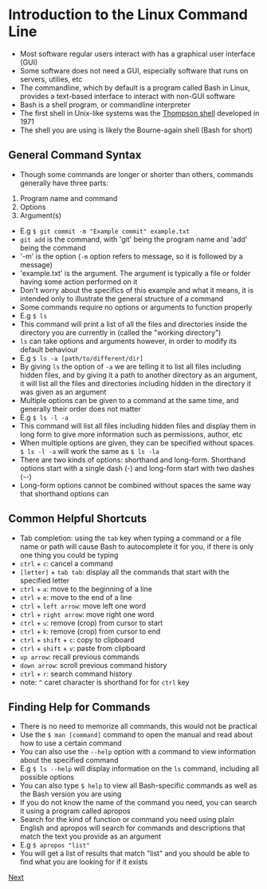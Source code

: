 # Introduction to the Linux Command Line
* Most software regular users interact with has a graphical user interface (GUI)
* Some software does not need a GUI, especially software that runs on servers, utilies, etc
* The commandline, which by default is a program called Bash in Linux, provides a text-based interface to interact with non-GUI software
* Bash is a shell program, or commandline interpreter
* The first shell in Unix-like systems was the [Thompson shell](https://en.wikipedia.org/wiki/Thompson_shell) developed in 1971
* The shell you are using is likely the Bourne-again shell (Bash for short)

## General Command Syntax
* Though some commands are longer or shorter than others, commands generally have three parts:
1. Program name and command
2. Options
3. Argument(s)
* E.g
`$ git commit -m "Example commit" example.txt`
* `git add` is the command, with 'git' being the program name and 'add' being the command
* '-m' is the option (`-m` option refers to message, so it is followed by a message)
* 'example.txt' is the argument. The argument is typically a file or folder having some action performed on it
* Don't worry about the specifics of this example and what it means, it is intended only to illustrate the general structure of a command
* Some commands require no options or arguments to function properly
* E.g
`$ ls`
* This command will print a list of all the files and directories inside the directory you are currently in (called the "working directory")
* `ls` can take options and arguments however, in order to modify its default behaviour
* E.g
`$ ls -a [path/to/different/dir]`
* By giving `ls` the option of `-a` we are telling it to list all files including hidden files, and by giving it a path to another directory as
an argument, it will list all the files and directories including hidden in the directory it was given as an argument
* Multiple options can be given to a command at the same time, and generally their order does not matter
* E.g
`$ ls -l -a`
* This command will list all files including hidden files and display them in long form to give more information such as permissions, author, etc
* When multiple options are given, they can be specified without spaces. `$ ls -l -a` will work the same as `$ ls -la`
* There are two kinds of options: shorthand and long-form. Shorthand options start with a single dash (-) and long-form start with two dashes (--)
* Long-form options cannot be combined without spaces the same way that shorthand options can

## Common Helpful Shortcuts
* Tab completion: using the `tab` key when typing a command or a file name or path will cause Bash to autocomplete it for you, if there is
only one thing you could be typing
* `ctrl` + `c`: cancel a command
* `[letter]` + `tab tab`: display all the commands that start with the specified letter
* `ctrl` + `a`: move to the beginning of a line
* `ctrl` + `e`: move to the end of a line
* `ctrl` + `left arrow`: move left one word
* `ctrl` + `right arrow`: move right one word
* `ctrl` + `u`: remove (crop) from cursor to start
* `ctrl` + `k`: remove (crop) from cursor to end
* `ctrl` + `shift` + `c`: copy to clipboard
* `ctrl` + `shift` + `v`: paste from clipboard
* `up arrow`: recall previous commands
* `down arrow`: scroll previous command history
* `ctrl` + `r`: search command history
* note: `^` caret character is shorthand for for `ctrl` key

## Finding Help for Commands
* There is no need to memorize all commands, this would not be practical
* Use the `$ man [command]` command to open the manual and read about how to use a certain command
* You can also use the `--help` option with a command to view information about the specified command
* E.g
`$ ls --help` will display information on the `ls` command, including all possible options
* You can also type `$ help` to view all Bash-specific commands as well as the Bash version you are using
* If you do not know the name of the command you need, you can search it using a program called apropos
* Search for the kind of function or command you need using plain English and apropos will search for commands and descriptions that
match the text you provide as an argument
* E.g
`$ apropos "list"`
* You will get a list of results that match "list" and you should be able to find what you are looking for if it exists

[Next]()
